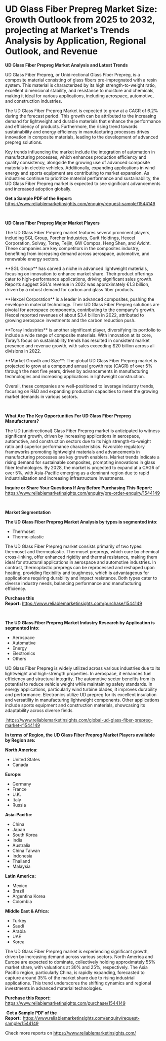 <p><h1>UD Glass Fiber Prepreg Market Size: Growth Outlook from 2025 to 2032, projecting at Market's Trends Analysis by Application, Regional Outlook, and Revenue</h1></p><p><strong>UD Glass Fiber Prepreg Market Analysis and Latest Trends</strong></p>
<p><p>UD Glass Fiber Prepreg, or Unidirectional Glass Fiber Prepreg, is a composite material consisting of glass fibers pre-impregnated with a resin system. This material is characterized by its high strength-to-weight ratio, excellent dimensional stability, and resistance to moisture and chemicals, making it ideal for various applications, including aerospace, automotive, and construction industries.</p><p>The UD Glass Fiber Prepreg Market is expected to grow at a CAGR of 6.2% during the forecast period. This growth can be attributed to the increasing demand for lightweight and durable materials that enhance the performance and efficiency of products. Furthermore, the rising trend towards sustainability and energy efficiency in manufacturing processes drives innovation in composite materials, leading to the development of advanced prepreg solutions.</p><p>Key trends influencing the market include the integration of automation in manufacturing processes, which enhances production efficiency and quality consistency, alongside the growing use of advanced composite materials in electric vehicles. Additionally, expanding applications in wind energy and sports equipment are contributing to market expansion. As industries continue to prioritize material performance and sustainability, the UD Glass Fiber Prepreg market is expected to see significant advancements and increased adoption globally.</p></p>
<p><strong>Get a Sample PDF of the Report:&nbsp;</strong> <a href="https://www.reliablemarketinsights.com/enquiry/request-sample/1544149?utm_campaign=2137&utm_medium=2&utm_source=Github&utm_content=ia&utm_term=01022025&utm_id=ud-glass-fiber-prepreg">https://www.reliablemarketinsights.com/enquiry/request-sample/1544149</a></p>
<p>&nbsp;</p>
<p><strong>UD Glass Fiber Prepreg Major Market Players</strong></p>
<p><p>The UD Glass Fiber Prepreg market features several prominent players, including SGL Group, Porcher Industries, Gurit Holdings, Hexcel Corporation, Solvay, Toray, Teijin, GW Compos, Heng Shen, and Avicht. These companies are key competitors in the composites industry, benefiting from increasing demand across aerospace, automotive, and renewable energy sectors.</p><p>**SGL Group** has carved a niche in advanced lightweight materials, focusing on innovation to enhance market share. Their product offerings cater to high-performance applications, driving significant sales growth. Reports suggest SGL's revenue in 2022 was approximately €1.3 billion, driven by a robust demand for carbon and glass fiber products.</p><p>**Hexcel Corporation** is a leader in advanced composites, pushing the envelope in material technology. Their UD Glass Fiber Prepreg solutions are pivotal for aerospace components, contributing to the company's growth. Hexcel reported revenues of about $3.4 billion in 2022, attributed to growing aerospace investments and the carbon reduction push.</p><p>**Toray Industries** is another significant player, diversifying its portfolio to include a wide range of composite materials. With innovation at its core, Toray’s focus on sustainability trends has resulted in consistent market presence and revenue growth, with sales exceeding $20 billion across all divisions in 2022.</p><p>**Market Growth and Size**: The global UD Glass Fiber Prepreg market is projected to grow at a compound annual growth rate (CAGR) of over 5% through the next five years, driven by advancements in manufacturing technologies and increasing applications in lightweight construction. </p><p>Overall, these companies are well-positioned to leverage industry trends, focusing on R&D and expanding production capacities to meet the growing market demands in various sectors.</p></p>
<p>&nbsp;</p>
<p><strong>What Are The Key Opportunities For UD Glass Fiber Prepreg Manufacturers?</strong></p>
<p><p>The UD (unidirectional) Glass Fiber Prepreg market is anticipated to witness significant growth, driven by increasing applications in aerospace, automotive, and construction sectors due to its high strength-to-weight ratio and superior performance characteristics. Favorable regulatory frameworks promoting lightweight materials and advancements in manufacturing processes are key growth enablers. Market trends indicate a rising demand for sustainable composites, prompting innovations in glass fiber technologies. By 2028, the market is projected to expand at a CAGR of over 5%, with Asia-Pacific emerging as a dominant region due to rapid industrialization and increasing infrastructure investments.</p></p>
<p><strong>Inquire or Share Your Questions If Any Before Purchasing This Report:</strong> <a href="https://www.reliablemarketinsights.com/enquiry/pre-order-enquiry/1544149?utm_campaign=2137&utm_medium=2&utm_source=Github&utm_content=ia&utm_term=01022025&utm_id=ud-glass-fiber-prepreg">https://www.reliablemarketinsights.com/enquiry/pre-order-enquiry/1544149</a></p>
<p>&nbsp;</p>
<p><strong>Market Segmentation</strong></p>
<p><strong>The UD Glass Fiber Prepreg Market Analysis by types is segmented into:</strong></p>
<p><ul><li>Thermoset</li><li>Thermo-plastic</li></ul></p>
<p><p>The UD Glass Fiber Prepreg market consists primarily of two types: thermoset and thermoplastic. Thermoset prepregs, which cure by chemical cross-linking, offer enhanced rigidity and thermal resistance, making them ideal for structural applications in aerospace and automotive industries. In contrast, thermoplastic prepregs can be reprocessed and reshaped upon heating, providing flexibility and toughness, which is advantageous for applications requiring durability and impact resistance. Both types cater to diverse industry needs, balancing performance and manufacturing efficiency.</p></p>
<p><strong>Purchase this Report:&nbsp;</strong><a href="https://www.reliablemarketinsights.com/purchase/1544149?utm_campaign=2137&utm_medium=2&utm_source=Github&utm_content=ia&utm_term=01022025&utm_id=ud-glass-fiber-prepreg">https://www.reliablemarketinsights.com/purchase/1544149</a></p>
<p>&nbsp;</p>
<p><strong>The UD Glass Fiber Prepreg Market Industry Research by Application is segmented into:</strong></p>
<p><ul><li>Aerospace</li><li>Automative</li><li>Energy</li><li>Electronics</li><li>Others</li></ul></p>
<p><p>UD Glass Fiber Prepreg is widely utilized across various industries due to its lightweight and high-strength properties. In aerospace, it enhances fuel efficiency and structural integrity. The automotive sector benefits from its potential to reduce vehicle weight while maintaining safety standards. In energy applications, particularly wind turbine blades, it improves durability and performance. Electronics utilize UD prepreg for its excellent insulation and versatility in manufacturing lightweight components. Other applications include sports equipment and construction materials, showcasing its adaptability across diverse fields.</p></p>
<p><a href="https://www.reliablemarketinsights.com/global-ud-glass-fiber-prepreg-market-r1544149?utm_campaign=2137&utm_medium=2&utm_source=Github&utm_content=ia&utm_term=01022025&utm_id=ud-glass-fiber-prepreg">&nbsp;https://www.reliablemarketinsights.com/global-ud-glass-fiber-prepreg-market-r1544149</a></p>
<p><strong>In terms of Region, the UD Glass Fiber Prepreg Market Players available by Region are:</strong></p>
<p>
    <p> <strong> North America: </strong>
        <ul>
            <li>United States</li>
            <li>Canada</li>
        </ul>
        </p> 
    <p> <strong> Europe: </strong>
        <ul>
            <li>Germany</li>
            <li>France</li>
            <li>U.K.</li>
            <li>Italy</li>
            <li>Russia</li>
        </ul>
        </p> 
    <p> <strong> Asia-Pacific: </strong>
        <ul>
            <li>China</li>
            <li>Japan</li>
            <li>South Korea</li>
            <li>India</li>
            <li>Australia</li>
            <li>China Taiwan</li>
            <li>Indonesia</li>
            <li>Thailand</li>
            <li>Malaysia</li>
        </ul>
        </p> 
    <p> <strong> Latin America: </strong>
        <ul>
            <li>Mexico</li>
            <li>Brazil</li>
            <li>Argentina Korea</li>
            <li>Colombia</li>
        </ul>
        </p> 
    <p> <strong> Middle East & Africa: </strong>
        <ul>
            <li>Turkey</li>
            <li>Saudi</li>
            <li>Arabia</li>
            <li>UAE</li>
            <li>Korea</li>
        </ul>
    </p>
    </p>
<p><p>The UD Glass Fiber Prepreg market is experiencing significant growth, driven by increasing demand across various sectors. North America and Europe are expected to dominate, collectively holding approximately 55% market share, with valuations at 30% and 25%, respectively. The Asia Pacific region, particularly China, is rapidly expanding, forecasted to capture around 35% of the market share due to rising industrial applications. This trend underscores the shifting dynamics and regional investments in advanced material technologies.</p></p>
<p><strong>Purchase this Report: </strong><a href="https://www.reliablemarketinsights.com/purchase/1544149?utm_campaign=2137&utm_medium=2&utm_source=Github&utm_content=ia&utm_term=01022025&utm_id=ud-glass-fiber-prepreg">https://www.reliablemarketinsights.com/purchase/1544149</a></p>
<p>&nbsp;<strong>Get a Sample PDF of the Report:&nbsp;&nbsp;</strong><a href="https://www.reliablemarketinsights.com/enquiry/request-sample/1544149?utm_campaign=2137&utm_medium=2&utm_source=Github&utm_content=ia&utm_term=01022025&utm_id=ud-glass-fiber-prepreg">https://www.reliablemarketinsights.com/enquiry/request-sample/1544149</a></p>
<p><strong></strong></p>
<p>Check more reports on <a href="https://www.reliablemarketinsights.com/?utm_campaign=2137&utm_medium=2&utm_source=Github&utm_content=ia&utm_term=01022025&utm_id=ud-glass-fiber-prepreg">https://www.reliablemarketinsights.com/</a></p>